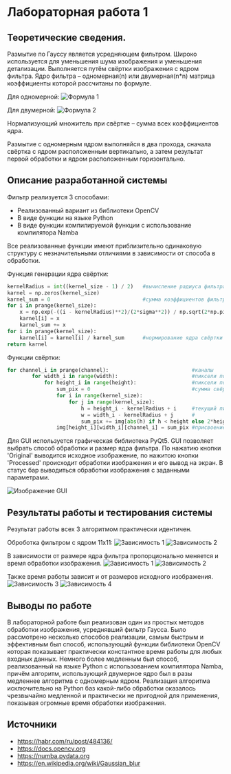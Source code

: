 # Лабораторная работа 1

## Теоретические сведения.
Размытие по Гауссу является усредняющем фильтром. Широко используется для уменьшения шума изображения и уменьшения детализации. Выполняется путём свёртки изображения с ядром фильтра.
Ядро фильтра – одномерная(n) или двумерная(n*n) матрица коэффициенты которой рассчитаны по формуле. 

Для одномерной:
![Формула 1](https://wikimedia.org/api/rest_v1/media/math/render/svg/dd16b16869269dba008d19c0969515a1d50b3ae2)

<!-- ![asd](https://latex.codecogs.com/gif.latex?G(x)=\frac{1}{\sqrt{2\pi\sigma^{2}}}e^{-\frac{x^{2}}{2\sigma^{2}}}) -->

Для двумерной:
![Формула 2](https://wikimedia.org/api/rest_v1/media/math/render/svg/6717136818f2166eba2db0cfc915d732add9c64f)

Нормализующий множитель при свёртке – сумма всех коэффициентов ядра.

Размытие с одномерным ядром выполняйся в два прохода, сначала свёртка с ядром расположенным вертикально, а затем результат первой обработки и ядром расположенным горизонтально.  

## Описание разработанной системы
Фильтр реализуется 3 способами:
- Реализованный вариант из библиотеки OpenCV
- В виде функции на языке Python 
- В виде функции компилируемой функции с использование компилятора Namba 

Все реализованные функции имеют приблизительно одинаковую структуру с незначительными отличиями в зависимости от способа в обработки.

Функция генерации ядра свёртки:
```python
kernelRadius = int((kernel_size - 1) / 2)   #вычисление радиуса фильтра по его размеру 
karnel = np.zeros(kernel_size)              
karnel_sum = 0                              #сумма коэффициентов фильтра 
for i in prange(kernel_size): 
    x = np.exp(-((i - kernelRadius)**2)/(2*sigma**2)) / np.sqrt(2*np.pi*sigma**2)#Вычисление коэффициента
    karnel[i] = x                           
    karnel_sum += x
for i in prange(kernel_size):
    karnel[i] = karnel[i] / karnel_sum      #нормирование ядра свёртки
return karnel
```
Функции свёртки:
```python
for channel_i in prange(channel):                           #каналы 
        for width_i in range(width):                        #пиксели по ширине 
            for height_i in range(height):                  #пиксели по высоте 
                sum_pix = 0                                 #сумма свёртки
                for i in range(kernel_size):
                    for j in range(kernel_size):
                        h = height_i - kernelRadius + i     #текущий пиксель в свёртке
                        w = width_i - kernelRadius + j      #
                        sum_pix += img[abs(h) if h < height else 2*height - h - 1][abs(w) if w < width else 2*width - w - 1][channel_i] * karnel[i][j] #умножение ядра на пиксель + проверка границ
                img[height_i][width_i][channel_i] = sum_pix #присвоение значения пикселю
```

Для GUI используется графическая библиотека PyQt5. 
GUI позволяет выбрать способ обработки и размер ядра фильтра. По нажатию кнопки 'Original' выводится исходное изображение, по нажитою кнопки 'Processed' происходит обработки изображения и его вывод на экран. В статус бар выводиться обработки изображения с заданными параметрами.

![Изображение GUI](/screen/6.png)

## Результаты работы и тестирования системы 
Результат работы всех 3 алгоритмом практически идентичен.

Оброботка фильтром с ядром 11х11:
![Зависимость 1](/img/4.png)
![Зависимость 2](/screen/5.png)

В зависимости от размере ядра фильтра пропорционально меняется и время обработки изображения.
![Зависимость 1](/screen/1.png)
![Зависимость 2](/screen/2.png)

Также время работы зависит и от размеров исходного изображения.
![Зависимость 3](/screen/3.png)
![Зависимость 4](/screen/4.png)

## Выводы по работе
В лабораторной работе был реализован один из простых методов обработки изображения, усреднявший фильтр Гаусса. Было рассмотрено несколько способов реализации, самым быстрым и эффективным был способ, использующий функции библиотеки OpenCV которая показывает практически константное время работы для любых входных данных. Немного более медленным был способ, реализованный на языке Python с использованием компилятора Namba, причём алгоритм, использующий двумерное ядро был в разы медленнее алгоритма с одномерным ядром. Реализация алгоритма исключительно на Python баз какой-либо обработки оказалось чрезвычайно медленной и практически не пригодной для применения, показывая огромные время обработки изображения.   

## Источники 
- https://habr.com/ru/post/484136/
- https://docs.opencv.org
- https://numba.pydata.org
- https://en.wikipedia.org/wiki/Gaussian_blur


